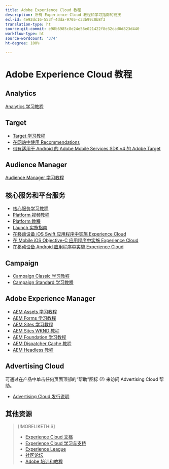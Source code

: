 ```yaml
---
title: Adobe Experience Cloud 教程
description: 所有 Experience Cloud 教程和学习指南的链接
exl-id: 4e92dc16-553f-4dda-9705-c33b99c0b8f3
translation-type: ht
source-git-commit: e98b6985c8e24e56e021422f8e32cad0d823d440
workflow-type: ht
source-wordcount: '374'
ht-degree: 100%

---
```


# Adobe Experience Cloud 教程

## Analytics

[Analytics 学习教程](https://docs.adobe.com/content/help/en/analytics-learn/tutorials/overview.html)

## Target

* [Target 学习教程](https://docs.adobe.com/content/help/en/target-learn/tutorials/overview.html)
* [在网站中使用 Recommendations](https://docs.adobe.com/content/help/zh-Hans/target-learn/recommendations-in-a-website/overview.html)
* [带有适用于 Android 的 Adobe Mobile Services SDK v4 的 Adobe Target](https://docs.adobe.com/content/help/zh-Hans/target-learn/mobile-sdk-v4-android/overview.html)

## Audience Manager

[Audience Manager 学习教程](https://docs.adobe.com/content/help/en/audience-manager-learn/tutorials/overview.html)

## 核心服务和平台服务

* [核心服务学习教程](https://docs.adobe.com/content/help/en/core-services-learn/tutorials/overview.html)
* [Platform 视频教程](https://docs.adobe.com/content/help/en/platform-learn/tutorials/overview.html)
* [Platform 教程](https://docs.adobe.com/content/help/zh-Hans/experience-platform/tutorials/home.html)
* [Launch 实施指南](https://docs.adobe.com/content/help/zh-Hans/core-services-learn/implementing-in-websites-with-launch/index.html)
* [在移动设备 iOS Swift 应用程序中实施 Experience Cloud](https://docs.adobe.com/content/help/zh-Hans/core-services-learn/implementing-in-mobile-ios-swift-apps-with-launch/index.html)
* [在 Mobile iOS Objective-C 应用程序中实施 Experience Cloud](https://docs.adobe.com/content/help/zh-Hans/core-services-learn/implementing-in-mobile-ios-objective-c-apps-with-launch/index.html)
* [在移动设备 Android 应用程序中实施 Experience Cloud](https://docs.adobe.com/content/help/zh-Hans/core-services-learn/implementing-in-mobile-android-apps-with-launch/index.html)

## Campaign

* [Campaign Classic 学习教程](https://docs.adobe.com/content/help/zh-Hans/campaign-classic-learn/tutorials/overview.html)
* [Campaign Standard 学习教程](https://docs.adobe.com/content/help/zh-Hans/campaign-standard-learn/tutorials/overview.html)

## Adobe Experience Manager

* [AEM Assets 学习教程](https://docs.adobe.com/content/help/en/experience-manager-learn/assets/overview.html)
* [AEM Forms 学习教程](https://docs.adobe.com/content/help/en/experience-manager-learn/forms/overview.html)
* [AEM Sites 学习教程](https://docs.adobe.com/content/help/en/experience-manager-learn/sites/overview.html)
* [AEM Sites WKND 教程](https://docs.adobe.com/content/help/en/experience-manager-learn/getting-started-wknd-tutorial-develop/overview.html)
* [AEM Foundation 学习教程](https://docs.adobe.com/content/help/en/experience-manager-learn/assets/overview.html)
* [AEM Dispatcher Cache 教程](https://docs.adobe.com/content/help/en/experience-manager-learn/dispatcher-tutorial/overview.html)
* [AEM Headless 教程](https://docs.adobe.com/content/help/en/experience-manager-learn/getting-started-with-aem-headless/overview.html)

## Advertising Cloud

可通过在产品中单击任何页面顶部的“帮助”图标 (?) 来访问 Advertising Cloud 帮助。

* [Advertising Cloud 发行说明](https://docs.adobe.com/content/help/zh-Hans/release-notes/experience-cloud/current.html#adcloud)

## 其他资源

>[!MORELIKETHIS]
>
>* [Experience Cloud 文档](https://docs.adobe.com/content/help/zh-Hans/experience-cloud/user-guides/home.html)
>* [Experience Cloud 学习与支持](https://helpx.adobe.com/cn/support/experience-cloud.html)
>* [Experience League](https://experienceleague.adobe.com/cn)
>* [社区论坛](https://forums.adobe.com/community/experience-cloud/)
>* [Adobe 培训和教程](https://helpx.adobe.com/cn/learning.html?promoid=KAUDK)

